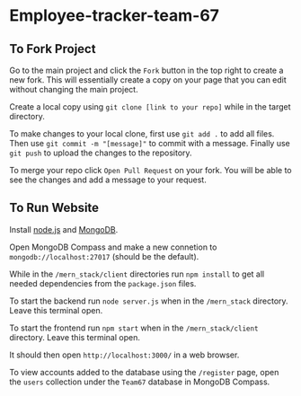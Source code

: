 # Employee-tracker-team-67

## To Fork Project
Go to the main project and click the `Fork` button in the top right to create a new fork. This will essentially create a copy on your page that you can edit without changing the main project.

Create a local copy using `git clone [link to your repo]` while in the target directory.

To make changes to your local clone, first use `git add .` to add all files.
Then use `git commit -m "[message]"` to commit with a message.
Finally use `git push` to upload the changes to the repository.

To merge your repo click `Open Pull Request` on your fork. You will be able to see the changes and add a message to your request.

## To Run Website
Install [node.js](https://nodejs.org/en) and [MongoDB](https://www.mongodb.com/try/download/community).

Open MongoDB Compass and make a new connetion to `mongodb://localhost:27017` (should be the default).

While in the `/mern_stack/client` directories run `npm install` to get all needed dependencies from the `package.json` files.

To start the backend run `node server.js` when in the `/mern_stack` directory.  Leave this terminal open.

To start the frontend run `npm start` when in the `/mern_stack/client` directory. Leave this terminal open.

It should then open `http://localhost:3000/` in a web browser.

To view accounts added to the database using the `/register` page, open the `users` collection under the `Team67` database in MongoDB Compass.